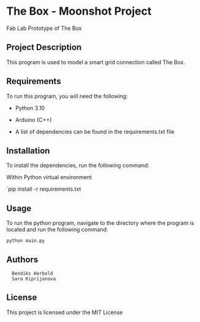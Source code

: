 # The Box - Moonshot Project

Fab Lab Prototype of The Box

## Project Description
This program is used to model a smart grid connection called The Box.

## Requirements

To run this program, you will need the following:

- Python 3.10

- Arduino (C++)

- A list of dependencies can be found in the requirements.txt file

## Installation

To install the dependencies, run the following command:

Within Python virtual environment

`pip install -r requirements.txt

## Usage

To run the python program, navigate to the directory where the program is located and run the following command:

`python main.py
`
## Authors

      Bendiks Herbold
      Sara Kiprijanova

## License

This project is licensed under the MIT License
